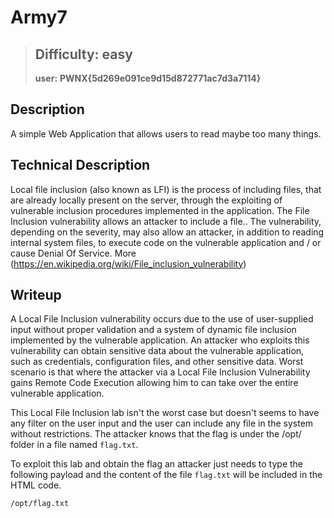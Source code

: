 # **Army7**

> ## **Difficulty: easy**
> **user:** **PWNX{5d269e091ce9d15d872771ac7d3a7114}**
> 

## Description

A simple Web Application that allows users to read maybe too many things.

## **Technical Description**
Local file inclusion (also known as LFI) is the process of including files, that are already locally present on the server, through the exploiting of vulnerable inclusion procedures implemented in the application. The File Inclusion vulnerability allows an attacker to include a file.. The vulnerability, depending on the severity, may also allow an attacker, in addition to reading internal system files, to execute code on the vulnerable application and / or cause Denial Of Service.
More (https://en.wikipedia.org/wiki/File_inclusion_vulnerability)

## **Writeup**
A Local File Inclusion vulnerability occurs due to the use of user-supplied input without proper validation and a system of dynamic file inclusion implemented by the vulnerable application. An attacker who exploits this vulnerability can obtain sensitive data about the vulnerable application, such as credentials, configuration files, and other sensitive data. Worst scenario is that where the attacker via a Local File Inclusion Vulnerability gains Remote Code Execution allowing him to can take over the entire vulnerable application.

This Local File Inclusion lab isn't the worst case but doesn't seems to have any filter on the user input and the user can include any file in the system without restrictions. The attacker knows that the flag is under the /opt/ folder in a file named `flag.txt`. 

To exploit this lab and obtain the flag an attacker just needs to type the following payload and the content of the file `flag.txt` will be included in the HTML code.

```ascii
/opt/flag.txt
``` 
